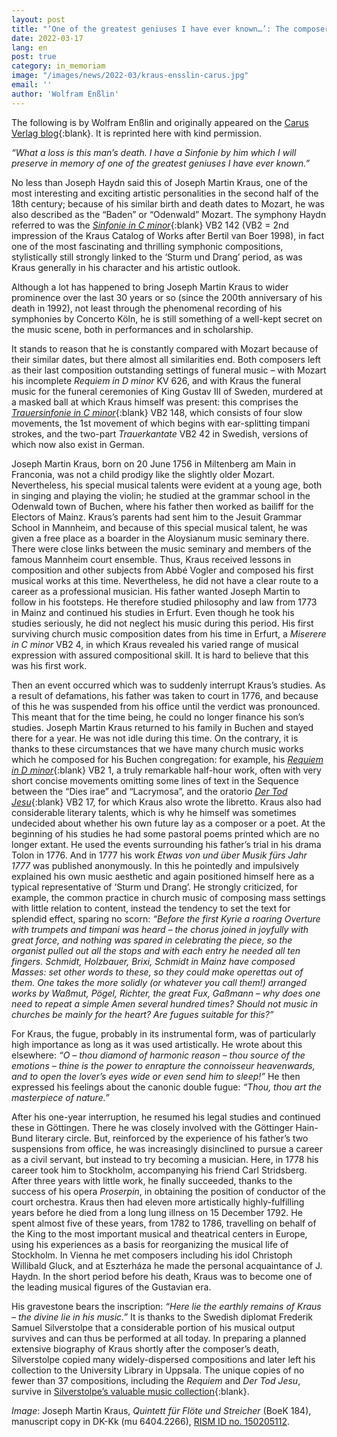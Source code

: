 ```yaml
---
layout: post
title: "’One of the greatest geniuses I have ever known…’: The composer Joseph Martin Kraus"
date: 2022-03-17
lang: en
post: true
category: in_memoriam
image: "/images/news/2022-03/kraus-ensslin-carus.jpg"
email: ''
author: 'Wolfram Enßlin'
---
```


The following is by Wolfram Enßlin and originally appeared on the [Carus Verlag blog]( https://blog.carus-verlag.com/en/personalities/the-composer-joseph-martin-kraus/){:blank}. It is reprinted here with kind permission.

_“What a loss is this man’s death. I have a Sinfonie by him which I will preserve in memory of one of the greatest geniuses I have ever known.”_

No less than Joseph Haydn said this of Joseph Martin Kraus, one of the most interesting and exciting artistic personalities in the second half of the 18th century; because of his similar birth and death dates to Mozart, he was also described as the “Baden” or “Odenwald” Mozart. The symphony Haydn referred to was the [_Sinfonie in C minor_](https://opac.rism.info/search?View=rism&q=boek+142){:blank} VB2 142 (VB2 = 2nd impression of the Kraus Catalog of Works after Bertil van Boer 1998), in fact one of the most fascinating and thrilling symphonic compositions, stylistically still strongly linked to the ‘Sturm und Drang’ period, as was Kraus generally in his character and his artistic outlook.

Although a lot has happened to bring Joseph Martin Kraus to wider prominence over the last 30 years or so (since the 200th anniversary of his death in 1992), not least through the phenomenal recording of his symphonies by Concerto Köln, he is still something of a well-kept secret on the music scene, both in performances and in scholarship.

It stands to reason that he is constantly compared with Mozart because of their similar dates, but there almost all similarities end. Both composers left as their last composition outstanding settings of funeral music – with Mozart his incomplete _Requiem in D minor_ KV 626, and with Kraus the funeral music for the funeral ceremonies of King Gustav III of Sweden, murdered at a masked ball at which Kraus himself was present: this comprises the [_Trauersinfonie in C minor_](https://opac.rism.info/search?View=rism&q=boek+148){:blank} VB2 148, which consists of four slow movements, the 1st movement of which begins with ear-splitting timpani strokes, and the two-part _Trauerkantate_ VB2 42 in Swedish, versions of which now also exist in German.

Joseph Martin Kraus, born on 20 June 1756 in Miltenberg am Main in Franconia, was not a child prodigy like the slightly older Mozart. Nevertheless, his special musical talents were evident at a young age, both in singing and playing the violin; he studied at the grammar school in the Odenwald town of Buchen, where his father then worked as bailiff for the Electors of Mainz. Kraus’s parents had sent him to the Jesuit Grammar School in Mannheim, and because of this special musical talent, he was given a free place as a boarder in the Aloysianum music seminary there. There were close links between the music seminary and members of the famous Mannheim court ensemble. Thus, Kraus received lessons in composition and other subjects from Abbé Vogler and composed his first musical works at this time. Nevertheless, he did not have a clear route to a career as a professional musician. His father wanted Joseph Martin to follow in his footsteps. He therefore studied philosophy and law from 1773 in Mainz and continued his studies in Erfurt. Even though he took his studies seriously, he did not neglect his music during this period. His first surviving church music composition dates from his time in Erfurt, a _Miserere in C minor_ VB2 4, in which Kraus revealed his varied range of musical expression with assured compositional skill. It is hard to believe that this was his first work.

Then an event occurred which was to suddenly interrupt Kraus’s studies. As a result of defamations, his father was taken to court in 1776, and because of this he was suspended from his office until the verdict was pronounced. This meant that for the time being, he could no longer finance his son’s studies. Joseph Martin Kraus returned to his family in Buchen and stayed there for a year. He was not idle during this time. On the contrary, it is thanks to these circumstances that we have many church music works which he composed for his Buchen congregation: for example, his [_Requiem in D minor_](https://opac.rism.info/search?id=190014338&View=rism){:blank} VB2 1, a truly remarkable half-hour work, often with very short concise movements omitting some lines of text in the Sequence between the “Dies irae” and “Lacrymosa”, and the oratorio [_Der Tod Jesu_](https://opac.rism.info/search?id=190014339&View=rism){:blank} VB2 17, for which Kraus also wrote the libretto. Kraus also had considerable literary talents, which is why he himself was sometimes undecided about whether his own future lay as a composer or a poet. At the beginning of his studies he had some pastoral poems printed which are no longer extant. He used the events surrounding his father’s trial in his drama Tolon in 1776. And in 1777 his work _Etwas von und über Musik fürs Jahr 1777_ was published anonymously. In this he pointedly and impulsively explained his own music aesthetic and again positioned himself here as a typical representative of ‘Sturm und Drang’. He strongly criticized, for example, the common practice in church music of composing mass settings with little relation to content, instead the tendency to set the text for splendid effect, sparing no scorn: _“Before the first Kyrie a roaring Overture with trumpets and timpani was heard – the chorus joined in joyfully with great force, and nothing was spared in celebrating the piece, so the organist pulled out all the stops and with each entry he needed all ten fingers. Schmidt, Holzbauer, Brixi, Schmidt in Mainz have composed Masses: set other words to these, so they could make operettas out of them. One takes the more solidly (or whatever you call them!) arranged works by Waßmut, Pögel, Richter, the great Fux, Gaßmann – why does one need to repeat a simple Amen several hundred times? Should not music in churches be mainly for the heart? Are fugues suitable for this?”_

For Kraus, the fugue, probably in its instrumental form, was of particularly high importance as long as it was used artistically. He wrote about this elsewhere: _“O – thou diamond of harmonic reason – thou source of the emotions – thine is the power to enrapture the connoisseur heavenwards, and to open the lover’s eyes wide or even send him to sleep!”_ He then expressed his feelings about the canonic double fugue: _“Thou, thou art the masterpiece of nature.”_

After his one-year interruption, he resumed his legal studies and continued these in Göttingen. There he was closely involved with the Göttinger Hain-Bund literary circle. But, reinforced by the experience of his father’s two suspensions from office, he was increasingly disinclined to pursue a career as a civil servant, but instead to try becoming a musician. Here, in 1778 his career took him to Stockholm, accompanying his friend Carl Stridsberg. After three years with little work, he finally succeeded, thanks to the success of his opera _Proserpin_, in obtaining the position of conductor of the court orchestra. Kraus then had eleven more artistically highly-fulfilling years before he died from a long lung illness on 15 December 1792. He spent almost five of these years, from 1782 to 1786, travelling on behalf of the King to the most important musical and theatrical centers in Europe, using his experiences as a basis for reorganizing the musical life of Stockholm. In Vienna he met composers including his idol Christoph Willibald Gluck, and at Eszterháza he made the personal acquaintance of J. Haydn. In the short period before his death, Kraus was to become one of the leading musical figures of the Gustavian era.

His gravestone bears the inscription: _“Here lie the earthly remains of Kraus – the divine lie in his music.”_ It is thanks to the Swedish diplomat Frederik Samuel Silverstolpe that a considerable portion of his musical output survives and can thus be performed at all today. In preparing a planned extensive biography of Kraus shortly after the composer’s death, Silverstolpe copied many widely-dispersed compositions and later left his collection to the University Library in Uppsala. The unique copies of no fewer than 37 compositions, including the _Requiem_ and _Der Tod Jesu_, survive in [Silverstolpe’s valuable music collection](https://opac.rism.info/search?View=rism&siglum=S-Uu&q=silverstolpe){:blank}.


_Image_: Joseph Martin Kraus, _Quintett für Flöte und Streicher_ (BoeK 184), manuscript copy in DK-Kk (mu 6404.2266), [RISM ID no. 150205112]( https://opac.rism.info/search?id=150205112&View=rism).
